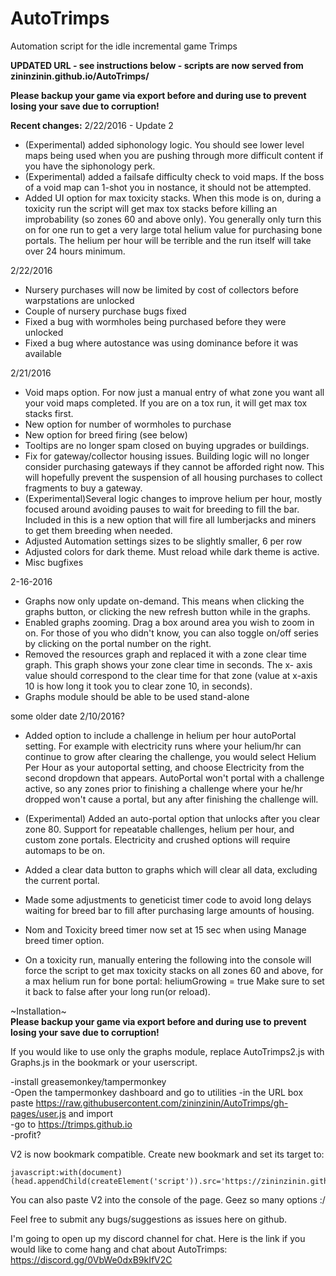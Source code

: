 # AutoTrimps
Automation script for the idle incremental game Trimps  


<b> UPDATED URL - see instructions below - scripts are now served from zininzinin.github.io/AutoTrimps/ </b>

<b>Please backup your game via export before and during use to prevent losing your save due to corruption!  </b><br>

<b>Recent changes:</b>
2/22/2016 - Update 2
- (Experimental) added siphonology logic. You should see lower level maps being used when you are pushing through more difficult content if you have the siphonology perk.
- (Experimental) added a failsafe difficulty check to void maps. If the boss of a void map can 1-shot you in nostance, it should not be attempted.
- Added UI option for max toxicity stacks. When this mode is on, during a toxicity run the script will get max tox stacks before killing an improbability (so zones 60 and above only). You generally only turn this on for one run to get a very large total helium value for purchasing bone portals. The helium per hour will be terrible and the run itself will take over 24 hours minimum.

2/22/2016
- Nursery purchases will now be limited by cost of collectors before warpstations are unlocked
- Couple of nursery purchase bugs fixed
- Fixed a bug with wormholes being purchased before they were unlocked
- Fixed a bug where autostance was using dominance before it was available

2/21/2016
 - Void maps option. For now just a manual entry of what zone you want all your void maps completed. If you are on a tox run, it will get max tox stacks first.
 - New option for number of wormholes to purchase
 - New option for breed firing (see below)
 - Tooltips are no longer spam closed on buying upgrades or buildings.
 - Fix for gateway/collector housing issues. Building logic will no longer consider purchasing gateways if they cannot be afforded right now. This will hopefully prevent the suspension of all housing purchases to collect fragments to buy a gateway.
 - (Experimental)Several logic changes to improve helium per hour, mostly focused around avoiding pauses to wait for breeding to fill the bar. Included in this is a new option that will fire all lumberjacks and miners to get them breeding when needed. 
 - Adjusted Automation settings sizes to be slightly smaller, 6 per row
 - Adjusted colors for dark theme. Must reload while dark theme is active.
 - Misc bugfixes


2-16-2016
- Graphs now only update on-demand. This means when clicking the graphs button, or clicking the new refresh button while in the graphs.
- Enabled graphs zooming. Drag a box around area you wish to zoom in on. For those of you who didn't know, you can also toggle on/off series by clicking on the portal number on the right.
- Removed the resources graph and replaced it with a zone clear time graph. This graph shows your zone clear time in seconds. The x- axis value should correspond to the clear time for that zone (value at x-axis 10 is how long it took you to clear zone 10, in seconds).
- Graphs module should be able to be used stand-alone

some older date 2/10/2016?

- Added option to include a challenge in helium per hour autoPortal setting. For example with electricity runs where your helium/hr can continue to grow after clearing the challenge, you would select Helium Per Hour as your autoportal setting, and choose Electricity from the second dropdown that appears. AutoPortal won't portal with a challenge active, so any zones prior to finishing a challenge where your he/hr dropped won't cause a portal, but any after finishing the challenge will.

- (Experimental) Added an auto-portal option that unlocks after you clear zone 80. Support for repeatable challenges, helium per hour, and custom zone portals. Electricity and crushed options will require automaps to be on.

- Added a clear data button to graphs which will clear all data, excluding the current portal.

- Made some adjustments to geneticist timer code to avoid long delays waiting for breed bar to fill after purchasing large amounts of housing.

- Nom and Toxicity breed timer now set at 15 sec when using Manage breed timer option.

- On a toxicity run, manually entering the following into the console will force the script to get max toxicity stacks on all zones 60 and above, for a max helium run for bone portal:   heliumGrowing = true      Make sure to set it back to false after your long run(or reload).
  
~Installation~  
<b>Please backup your game via export before and during use to prevent losing your save due to corruption!  </b><br>

If you would like to use only the graphs module, replace AutoTrimps2.js with Graphs.js in the bookmark or your userscript.


-install greasemonkey/tampermonkey  
-Open the tampermonkey dashboard and go to utilities
-in the URL box paste https://raw.githubusercontent.com/zininzinin/AutoTrimps/gh-pages/user.js and import  
-go to https://trimps.github.io  
-profit?  
  
V2 is now bookmark compatible. Create new bookmark and set its target to:
```
javascript:with(document)(head.appendChild(createElement('script')).src='https://zininzinin.github.io/AutoTrimps/AutoTrimps2.js')._
```
You can also paste V2 into the console of the page. Geez so many options :/

Feel free to submit any bugs/suggestions as issues here on github.
  
I'm going to open up my discord channel for chat. Here is the link if you would like to come hang and chat about AutoTrimps:  
https://discord.gg/0VbWe0dxB9kIfV2C  
